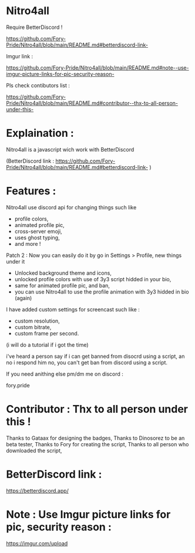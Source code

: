 # Nitro4all

Require BetterDiscord ! 

https://github.com/Fory-Pride/Nitro4all/blob/main/README.md#betterdiscord-link-

Imgur link :

https://github.com/Fory-Pride/Nitro4all/blob/main/README.md#note--use-imgur-picture-links-for-pic-security-reason-



Pls check contibutors list :

https://github.com/Fory-Pride/Nitro4all/blob/main/README.md#contributor--thx-to-all-person-under-this-


# Explaination :
Nitro4all is a javascript wich work with BetterDiscord 

(BetterDiscord link : https://github.com/Fory-Pride/Nitro4all/blob/main/README.md#betterdiscord-link- )


# Features : 
Nitro4all use discord api for changing things such like 
- profile colors,
- animated profile pic,
- cross-server emoji,
- uses ghost typing,
- and more !

Patch 2 : Now you can easily do it by go in Settings > Profile, new things under it

- Unlocked background theme and icons,
- unlocked profile colors with use of 3y3 script hidded in your bio,
- same for animated profile pic, and ban,
-  you can use Nitro4all to use the profile animation with 3y3 hidded in bio (again)
  
  I have added custom settings for screencast such like :
  
- custom resolution,
- custom bitrate,
- custom frame per second.

(i will do a tutorial if i got the time)



i've heard a person say if i can get banned from disocrd using a script, an no i respond him no, you can't get ban from discord using a script. 



If you need anithing else pm/dm me on discord : 

fory.pride




# Contributor : Thx to all person under this !

Thanks to Gataax for designing the badges,
Thanks to Dinosorez to be an beta tester, 
Thanks to Fory for creating the script, 
Thanks to all person who downloaded the script,

# BetterDiscord link : 
https://betterdiscord.app/

# Note : Use Imgur picture links for pic, security reason :
https://imgur.com/upload



